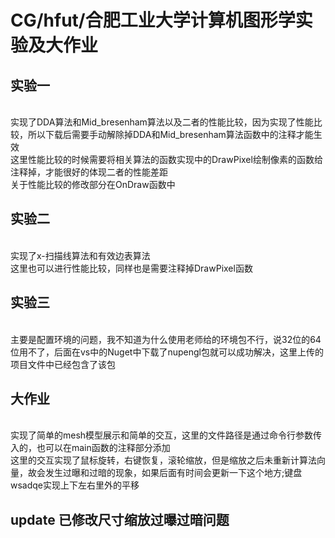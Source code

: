 # CG/hfut/合肥工业大学计算机图形学实验及大作业
## 实验一
<br>实现了DDA算法和Mid_bresenham算法以及二者的性能比较，因为实现了性能比较，所以下载后需要手动解除掉DDA和Mid_bresenham算法函数中的注释才能生效
<br>这里性能比较的时候需要将相关算法的函数实现中的DrawPixel绘制像素的函数给注释掉，才能很好的体现二者的性能差距
<br>关于性能比较的修改部分在OnDraw函数中
<br>
## 实验二
<br>实现了x-扫描线算法和有效边表算法
<br>这里也可以进行性能比较，同样也是需要注释掉DrawPixel函数
<br>
## 实验三
<br>主要是配置环境的问题，我不知道为什么使用老师给的环境包不行，说32位的64位用不了，后面在vs中的Nuget中下载了nupengl包就可以成功解决，这里上传的项目文件中已经包含了该包
<br>
## 大作业
<br>实现了简单的mesh模型展示和简单的交互，这里的文件路径是通过命令行参数传入的，也可以在main函数的注释部分添加
<br>这里的交互实现了鼠标旋转，右键恢复，滚轮缩放，但是缩放之后未重新计算法向量，故会发生过曝和过暗的现象，如果后面有时间会更新一下这个地方;键盘wsadqe实现上下左右里外的平移

## update 已修改尺寸缩放过曝过暗问题
<br>
<br>
<br>
<br>
<br>
<br>
<br>
<br>
